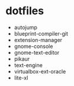 # dotfiles
 - autojump
 - blueprint-compiler-git
 - extension-manager
 - gnome-console
 - gnome-text-editor
 - pikaur
 - text-engine
 - virtualbox-ext-oracle
 - lite-xl
